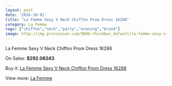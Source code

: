```yaml
---
layout: post
date: '2016-10-01'
title: "La Femme Sexy V Neck Chiffon Prom Dress 16288"
category: La Femme
tags: ["chiffon","neck","party","evening","brand"]
image: http://img.princessan.com/9896-thickbox_default/la-femme-sexy-v-neck-chiffon-prom-dress-16288.jpg
---
```

La Femme Sexy V Neck Chiffon Prom Dress 16288

On Sales: **$292.08243**
<a href="https://www.princessan.com/en/la-femme/4293-la-femme-sexy-v-neck-chiffon-prom-dress-16288.html"><amp-img layout="responsive" width="600" height="600" src="//img.princessan.com/9896-thickbox_default/la-femme-sexy-v-neck-chiffon-prom-dress-16288.jpg" alt="La Femme Sexy V Neck Chiffon Prom Dress 16288 0" /></a>
<a href="https://www.princessan.com/en/la-femme/4293-la-femme-sexy-v-neck-chiffon-prom-dress-16288.html"><amp-img layout="responsive" width="600" height="600" src="//img.princessan.com/9897-thickbox_default/la-femme-sexy-v-neck-chiffon-prom-dress-16288.jpg" alt="La Femme Sexy V Neck Chiffon Prom Dress 16288 1" /></a>
<a href="https://www.princessan.com/en/la-femme/4293-la-femme-sexy-v-neck-chiffon-prom-dress-16288.html"><amp-img layout="responsive" width="600" height="600" src="//img.princessan.com/9898-thickbox_default/la-femme-sexy-v-neck-chiffon-prom-dress-16288.jpg" alt="La Femme Sexy V Neck Chiffon Prom Dress 16288 2" /></a>

Buy it: [La Femme Sexy V Neck Chiffon Prom Dress 16288](https://www.princessan.com/en/la-femme/4293-la-femme-sexy-v-neck-chiffon-prom-dress-16288.html "La Femme Sexy V Neck Chiffon Prom Dress 16288")

View more: [La Femme](https://www.princessan.com/en/28-la-femme "La Femme")